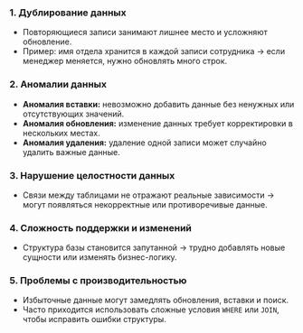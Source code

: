 ### 1. **Дублирование данных**
- Повторяющиеся записи занимают лишнее место и усложняют обновление.
- Пример: имя отдела хранится в каждой записи сотрудника → если менеджер меняется, нужно обновлять много строк.
### 2. **Аномалии данных**
- **Аномалия вставки:** невозможно добавить данные без ненужных или отсутствующих значений.
- **Аномалия обновления:** изменение данных требует корректировки в нескольких местах.
- **Аномалия удаления:** удаление одной записи может случайно удалить важные данные.
### 3. **Нарушение целостности данных**
- Связи между таблицами не отражают реальные зависимости → могут появляться некорректные или противоречивые данные.
### 4. **Сложность поддержки и изменений**
- Структура базы становится запутанной → трудно добавлять новые сущности или изменять бизнес-логику.
### 5. **Проблемы с производительностью**
- Избыточные данные могут замедлять обновления, вставки и поиск.
- Часто приходится использовать сложные условия `WHERE` или `JOIN`, чтобы исправить ошибки структуры.